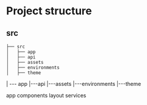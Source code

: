 # Project structure
## src
```
├── src
│   ├── app
│   ├── api
│   ├── assets
│   ├── environments
│   ├── theme
```


| --- app
|---api
|---assets
|---environments
|---theme

app
    components
    layout
    services